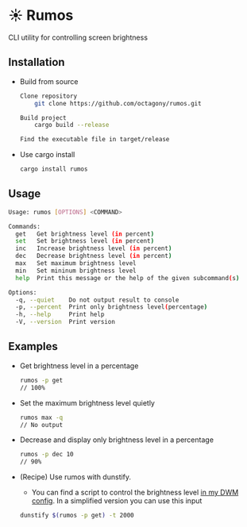 # ☀️ Rumos

CLI utility for controlling screen brightness

## Installation

- Build from source

  ```bash
  Clone repository
      git clone https://github.com/octagony/rumos.git

  Build project
      cargo build --release

  Find the executable file in target/release
  ```

- Use cargo install

  ```bash
  cargo install rumos
  ```

## Usage

```bash
Usage: rumos [OPTIONS] <COMMAND>

Commands:
  get   Get brightness level (in percent)
  set   Set brightness level (in percent)
  inc   Increase brightness level (in percent)
  dec   Decrease brightness level (in percent)
  max   Set maximum brightness level
  min   Set mininum brightness level
  help  Print this message or the help of the given subcommand(s)

Options:
  -q, --quiet    Do not output result to console
  -p, --percent  Print only brightness level(percentage)
  -h, --help     Print help
  -V, --version  Print version
```

## Examples

- Get brightness level in a percentage

  ```bash
  rumos -p get
  // 100%
  ```

- Set the maximum brightness level quietly
  ```bash
  rumos max -q
  // No output
  ```
- Decrease and display only brightness level in a percentage

  ```bash
  rumos -p dec 10
  // 90%
  ```

- (Recipe) Use rumos with dunstify.

  - You can find a script to control the brightness level [in my DWM config](https://github.com/octagony/dwm-config-files/blob/master/dwm/scripts/brightnessnotifications.sh). In a simplified version you can use this input

  ```bash
  dunstify $(rumos -p get) -t 2000
  ```
